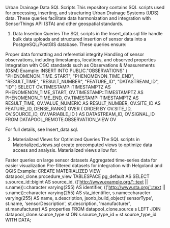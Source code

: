 Urban Drainage Data SQL Scripts
This repository contains SQL scripts used for processing, inserting, and structuring Urban Drainage Systems (UDS) data. These queries facilitate data harmonization and integration with SensorThings API (STA) and other geospatial standards.

1. Data Insertion Queries
The SQL scripts in the Insert_data.sql file handle bulk data uploads and structured insertion of sensor data into a PostgreSQL/PostGIS database. These queries ensure:

Proper data formatting and referential integrity
Handling of sensor observations, including timestamps, locations, and observed properties
Integration with OGC standards such as Observations & Measurements (O&M)
Example:
INSERT INTO PUBLIC."OBSERVATIONS" (
"PHENOMENON_TIME_START",
"PHENOMENON_TIME_END",
"RESULT_TIME",
"RESULT_NUMBER",
"FEATURE_ID",
"DATASTREAM_ID",
"ID"
)
SELECT 
	OV.TIMESTAMP::TIMESTAMPTZ AS PHENOMENON_TIME_START,
	OV.TIMESTAMP::TIMESTAMPTZ AS PHENOMENON_TIME_END,
	OV.TIMESTAMP::TIMESTAMPTZ AS RESULT_TIME,
	OV.VALUE_NUMERIC AS RESULT_NUMBER,
	OV.SITE_ID AS FEATURE_ID,
	DENSE_RANK() OVER (
    ORDER BY OV.SITE_ID, OV.SOURCE_ID, OV.VARIABLE_ID
	) AS DATASTREAM_ID,
    OV.SIGNAL_ID
FROM DATAPOOL_REMOTE.OBSERVATION_VIEW OV

For full details, see Insert_data.sql.

2. Materialized Views for Optimized Queries
The SQL scripts in Materialized_views.sql create precomputed views to optimize data access and analysis. Materialized views allow for:

Faster queries on large sensor datasets
Aggregated time-series data for easier visualization
Pre-filtered datasets for integration with Helgoland and QGIS
Example:
CREATE MATERIALIZED VIEW datapool_clone.procedure_view
TABLESPACE pg_default
AS SELECT s.source_id::bigint AS source_id,
    (('http://www.example.org/'::text || s.name))::character varying(255) AS identifier,
    (('http://www.sta.org/'::text || s.name))::character varying(255) AS sta_identifier,
    s.name::character varying(255) AS name,
    s.description,
    jsonb_build_object('sensorType', st.name, 'sensorDescription', st.description, 'manufacturer', st.manufacturer) AS properties
   FROM datapool_clone.source s
     LEFT JOIN datapool_clone.source_type st ON s.source_type_id = st.source_type_id
WITH DATA;
